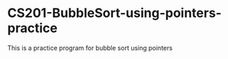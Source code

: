 # CS201-BubbleSort-using-pointers-practice

This is a practice program for bubble sort using pointers
